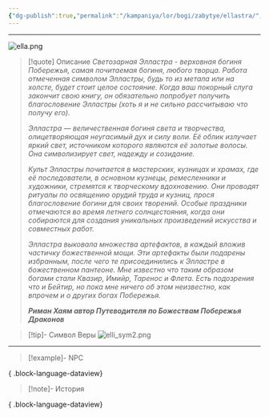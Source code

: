```yaml
---
{"dg-publish":true,"permalink":"/kampaniya/lor/bogi/zabytye/ellastra/","tags":["domain/smithing","domain/light"],"created":"2025-01-08T06:42:49.843+03:00","updated":"2025-01-10T13:56:33.231+03:00"}
---
```



<hr></hr>

![ella.png](/img/user/%D0%90%D1%81%D1%81%D0%B5%D1%82%D1%8B/%D0%9B%D0%BE%D1%80/%D0%91%D0%BE%D0%B3%D0%B8/ella.png)

> [!quote] Описание
> *Светозарная Элластра - верховная богиня Побережья, самая почитаемая богиня, любого творца. Работа отмеченная символом Элластры, будь то из метала или на холсте, будет стоит целое состояние. Когда ваш покорный слуга закончит свою книгу, он обязательно попробует получить благословение Элластры (хоть я и не сильно рассчитываю что получу его).*
> 
>*Элластра — величественная богиня света и творчества, олицетворяющая неугасимый дух и силу воли. Её облик излучает яркий свет, источником которого являются её золотые волосы. Она символизирует свет, надежду и созидание.*
>
>*Культ Элластры почитается в мастерских, кузницах и храмах, где её последователи, в основном кузнецы, ремесленники и художники, стремятся к творческому вдохновению. Они проводят ритуалы по освящению орудий труда и кузниц, прося благословение богини для своих творений. Особые праздники отмечаются во время летнего солнцестояния, когда они собираются для создания уникальных произведений искусства и совместных работ.*
> 
>*Элластра выковала множества артефактов, в каждый вложив частичку божественной мощи. Эти артефакты были подарены избранным, после чего те присоединились к Элластре в божественном пантеоне. Мне известно что таким образом богами стали Квазир, Имийр, Таренос и Флета. Есть подозрения что и Бейтир, но пока мне ничего об этом неизвестно, как впрочем и о других богах Побережья.*
>
>***Риман Хаям автор Путеводителя по Божествам Побережья Драконов***


>[!tip]- Символ Веры
>![elli_sym2.png](/img/user/%D0%90%D1%81%D1%81%D0%B5%D1%82%D1%8B/%D0%9B%D0%BE%D1%80/%D0%91%D0%BE%D0%B3%D0%B8/%D0%A1%D0%B8%D0%BC%D0%B2%D0%BE%D0%BB/elli_sym2.png)

<hr></hr>

> [!example]- NPC
> 
{ .block-language-dataview}


> [!note]- История
>  
{ .block-language-dataview}